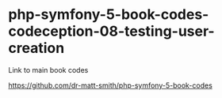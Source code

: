 # php-symfony-5-book-codes-codeception-08-testing-user-creation

Link to main book codes

https://github.com/dr-matt-smith/php-symfony-5-book-codes
